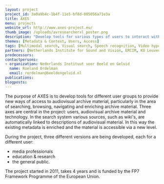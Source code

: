 ```yaml
---
layout: project
project_id: 3a0a9b4c-1b4f-11e5-bf8d-005056a71e3a
title: AXES
menu: projects
website_url: http://www.axes-project.eu/
thumb_image: /uploads/avresearcherxl_poster.png
description: "Develop tools for various types of users to interact with audiovisual libraries"
themes: [Metadata & Context, Users, Access]
tags: [Multimodal search, Visual search, Speech recognition, Video hyperlinking, Access models]
partners: [Netherlands Institute for Sound and Vision, ERCIM, KU Leuven, University of Oxford, Inria, DCU, University of Twente, Fraunhofer IAIS, BBC, Deutsche Welle, Technicolor, Cassidian, Erasmus University Rotterdam]
predecessors: 
contactpersons: 
- organization: Nederlands Instituut voor Beeld en Geluid
  name: Roeland Ordelman
  email: rordelman@beeldengeluid.nl
publications: 
blogposts: 
---
```


The purpose of AXES is to develop tools for different user groups to provide new ways of access to audiovisual archive material, particularly in the area of searching, browsing, navigating and enriching archive material. Three axes are central in the project: users, audiovisual archive material and technology. In the search system various sources, such as wiki's, are automatically linked to descriptions of audiovisual material. In this way the existing metadata is enriched and the material is accessible via a new level.

During the project, three different versions are being developed, each for a different user:

*   media professionals
*   education & research
*   the general public.

The project started in 2011, takes 4 years and is funded by the FP7 Framework Programme of the European Union.
